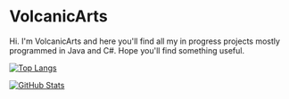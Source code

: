 # VolcanicArts

Hi. I'm VolcanicArts and here you'll find all my in progress projects mostly programmed in Java and C#. Hope you'll find something useful.

[![Top Langs](https://github-readme-stats.vercel.app/api/top-langs/?username=volcanicarts&theme=dark)](https://github.com/anuraghazra/github-readme-stats)

[![GitHub Stats](https://github-readme-stats.vercel.app/api?username=volcanicarts&theme=dark&count_private=true)](https://github.com/anuraghazra/github-readme-stats)
